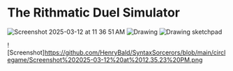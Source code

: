 # The Rithmatic Duel Simulator
![Screenshot 2025-03-12 at 11 36 51 AM](https://github.com/user-attachments/assets/5b4ce382-c68a-445d-a232-bfbe177b96be)
![Drawing](https://github.com/user-attachments/assets/40b6471e-d076-4f8f-b812-98131846af52)
![Drawing sketchpad](https://github.com/user-attachments/assets/45257920-c93b-477b-9023-4197f0a0a52c)

![Screenshot]https://github.com/HenryBald/SyntaxSorcerors/blob/main/circlegame/Screenshot%202025-03-12%20at%2012.35.23%20PM.png
